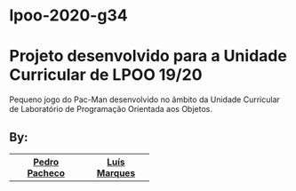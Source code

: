 # lpoo-2020-g34
# Projeto desenvolvido para a Unidade Curricular de LPOO 19/20

Pequeno jogo do Pac-Man desenvolvido no âmbito da Unidade Curricular de Laboratório de Programação Orientada aos Objetos.

<h2>By:</h2>

<table style="width:50%;">
  <tr>
    <th><a href="https://github.com/MrBlazix"><b>Pedro Pacheco</b></a></th>
    <th><a href="https://github.com/lmarques03"><b>Luís Marques</b></a></th>
  </tr>
</table>

